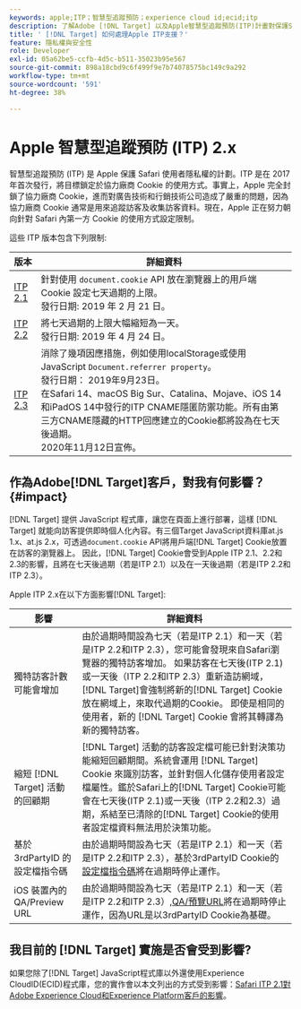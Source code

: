 ```yaml
---
keywords: apple;ITP；智慧型追蹤預防；experience cloud id;ecid;itp
description: 了解Adobe [!DNL Target] 以及Apple智慧型追蹤預防(ITP)計畫對保護Safari使用者隱私的影響。
title: ' [!DNL Target] 如何處理Apple ITP支援？'
feature: 隱私權與安全性
role: Developer
exl-id: 05a62be5-ccfb-4d5c-b511-35023b95e567
source-git-commit: 898a18cbd9c6f499f9e7b74078575bc149c9a292
workflow-type: tm+mt
source-wordcount: '591'
ht-degree: 38%

---
```


# Apple 智慧型追蹤預防 (ITP) 2.x

智慧型追蹤預防 (ITP) 是 Apple 保護 Safari 使用者隱私權的計劃。ITP 是在 2017 年首次發行，將目標鎖定於協力廠商 Cookie 的使用方式。事實上，Apple 完全封鎖了協力廠商 Cookie，進而對廣告技術和行銷技術公司造成了嚴重的問題，因為協力廠商 Cookie 通常是用來追蹤訪客及收集訪客資料。現在，Apple 正在努力朝向針對 Safari 內第一方 Cookie 的使用方式設定限制。

這些 ITP 版本包含下列限制:

| 版本 | 詳細資料 |
| --- | --- |
| [ITP 2.1](https://webkit.org/blog/8613/intelligent-tracking-prevention-2-1/) | 針對使用 `document.cookie` API 放在瀏覽器上的用戶端 Cookie 設定七天過期的上限。<br>發行日期: 2019 年 2 月 21 日。 |
| [ITP 2.2](https://webkit.org/blog/8828/intelligent-tracking-prevention-2-2/) | 將七天過期的上限大幅縮短為一天。<br>發行日期: 2019 年 4 月 24 日。 |
| [ITP 2.3](https://webkit.org/blog/9521/intelligent-tracking-prevention-2-3/) | 消除了幾項因應措施，例如使用localStorage或使用JavaScript `Document.referrer property`。<br>發行日期： 2019年9月23日。<br>在Safari 14、macOS Big Sur、Catalina、Mojave、iOS 14和iPadOS 14中發行的ITP CNAME隱匿防禦功能。所有由第三方CNAME隱藏的HTTP回應建立的Cookie都將設為在七天後過期。<br>2020年11月12日宣佈。 |

## 作為Adobe[!DNL Target]客戶，對我有何影響？ {#impact}

[!DNL Target] 提供 JavaScript 程式庫，讓您在頁面上進行部署，這樣 [!DNL Target] 就能向訪客提供即時個人化內容。有三個Target JavaScript資料庫at.js 1.x、at.js 2.x，可透過`document.cookie` API將用戶端[!DNL Target] Cookie放置在訪客的瀏覽器上。 因此，[!DNL Target] Cookie會受到Apple ITP 2.1、2.2和2.3的影響，且將在七天後過期（若是ITP 2.1）以及在一天後過期（若是ITP 2.2和ITP 2.3）。

Apple ITP 2.x在以下方面影響[!DNL Target]:

| 影響 | 詳細資料 |
| --- | --- |
| 獨特訪客計數可能會增加 | 由於過期時間設為七天（若是ITP 2.1）和一天（若是ITP 2.2和ITP 2.3），您可能會發現來自Safari瀏覽器的獨特訪客增加。 如果訪客在七天後(ITP 2.1)或一天後（ITP 2.2和ITP 2.3）重新造訪網域， [!DNL Target]會強制將新的[!DNL Target] Cookie放在網域上，來取代過期的Cookie。 即使是相同的使用者，新的 [!DNL Target] Cookie 會將其轉譯為新的獨特訪客。 |
| 縮短 [!DNL Target] 活動的回顧期 | [!DNL Target] 活動的訪客設定檔可能已針對決策功能縮短回顧期間。系統會運用 [!DNL Target] Cookie 來識別訪客，並針對個人化儲存使用者設定檔屬性。鑑於Safari上的[!DNL Target] Cookie可能會在七天後(ITP 2.1)或一天後（ITP 2.2和2.3）過期，系結至已清除的[!DNL Target] Cookie的使用者設定檔資料無法用於決策功能。 |
| 基於 3rdPartyID 的設定檔指令碼 | 由於過期時間設為七天（若是ITP 2.1）和一天（若是ITP 2.2和ITP 2.3），基於3rdPartyID Cookie的[設定檔指令碼](/help/c-target/c-visitor-profile/profile-parameters.md)將在過期時停止運作。 |
| iOS 裝置內的 QA/Preview URL | 由於過期時間設為七天（若是ITP 2.1）和一天（若是ITP 2.2和ITP 2.3）,[QA/預覽URL](/help/c-activities/c-activity-qa/activity-qa.md)將在過期時停止運作，因為URL是以3rdPartyID Cookie為基礎。 |

## 我目前的 [!DNL Target] 實施是否會受到影響?

如果您除了[!DNL Target] JavaScript程式庫以外還使用Experience CloudID(ECID)程式庫，您的實作會以本文列出的方式受到影響：[Safari ITP 2.1對Adobe Experience Cloud和Experience Platform客戶的影響](https://medium.com/adobetech/safari-itp-2-1-impact-on-adobe-experience-cloud-customers-9439cecb55ac)。
